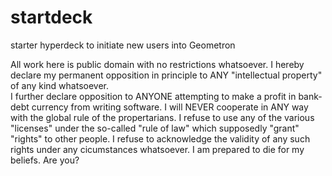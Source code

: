 # startdeck
starter hyperdeck to initiate new users into Geometron

All work here is public domain with no restrictions whatsoever.  I hereby declare my permanent opposition in principle to ANY "intellectual property" of any kind whatsoever.  
I further declare opposition to ANYONE attempting to make a profit in bank-debt currency from writing software.  I will NEVER cooperate in ANY 
way with the global rule of the propertarians.  I refuse to use any of the various "licenses" under the so-called "rule of law" which 
supposedly "grant" "rights" to other people.  I refuse to acknowledge the validity of any such rights under any cicumstances whatsoever.  I am prepared to die for my beliefs. Are you?

